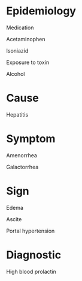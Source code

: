 # Epidemiology

Medication

Acetaminophen

Isoniazid

Exposure to toxin

Alcohol

# Cause

Hepatitis

# Symptom

Amenorrhea

Galactorrhea

# Sign

Edema

Ascite

Portal hypertension

# Diagnostic

High blood prolactin
